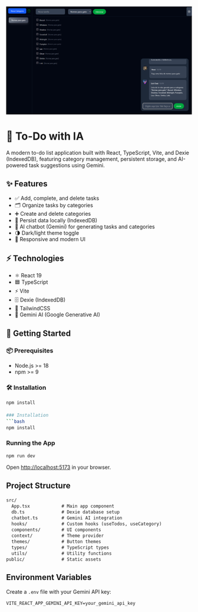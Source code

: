 
<p align="center">
  <img src="./public/website-photo.png" alt="Website Screenshot" width="700" />
</p>

# 📝 To-Do with IA

A modern to-do list application built with React, TypeScript, Vite, and Dexie (IndexedDB), featuring category management, persistent storage, and AI-powered task suggestions using Gemini.

## ✨ Features
- ✅ Add, complete, and delete tasks
- 🗂️ Organize tasks by categories
- ➕ Create and delete categories
- 💾 Persist data locally (IndexedDB)
- 🤖 AI chatbot (Gemini) for generating tasks and categories
- 🌗 Dark/light theme toggle
- 📱 Responsive and modern UI

## ⚡ Technologies
- ⚛️ React 19
- 🟦 TypeScript
- ⚡ Vite
- 🗄️ Dexie (IndexedDB)
- 🎨 TailwindCSS
- 🤖 Gemini AI (Google Generative AI)

## 🚀 Getting Started

### 📦 Prerequisites
- Node.js >= 18
- npm >= 9

### 🛠️ Installation
```bash
npm install

### Installation
```bash
npm install
```

### Running the App
```bash
npm run dev
```

Open [http://localhost:5173](http://localhost:5173) in your browser.

## Project Structure
```
src/
  App.tsx            # Main app component
  db.ts              # Dexie database setup
  chatbot.ts         # Gemini AI integration
  hooks/             # Custom hooks (useTodos, useCategory)
  components/        # UI components
  context/           # Theme provider
  themes/            # Button themes
  types/             # TypeScript types
  utils/             # Utility functions
public/              # Static assets
```

## Environment Variables
Create a `.env` file with your Gemini API key:
```
VITE_REACT_APP_GEMINI_API_KEY=your_gemini_api_key
```
